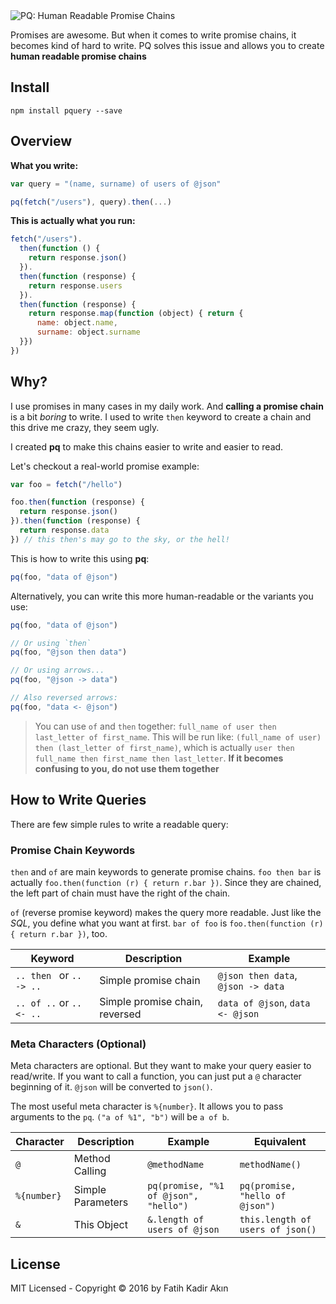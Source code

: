 <img src="https://dl.dropbox.com/s/044jmqzt2ee5bkn/pquery.png" alt="PQ: Human Readable Promise Chains">

Promises are awesome. But when it comes to write promise chains, it becomes kind of hard to write.
PQ solves this issue and allows you to create **human readable promise chains**

## Install

```
npm install pquery --save
```

## Overview

**What you write:**
```js
var query = "(name, surname) of users of @json"

pq(fetch("/users"), query).then(...)
```

**This is actually what you run:**
```js
fetch("/users").
  then(function () {
    return response.json()
  }).
  then(function (response) {
    return response.users
  }).
  then(function (response) {
    return response.map(function (object) { return {
      name: object.name,
      surname: object.surname
  }})
})
```

## Why?

I use promises in many cases in my daily work. And **calling a promise chain** is a bit *boring* to write. I used to write `then` keyword to create a chain and this drive me crazy, they seem ugly.

I created **pq** to make this chains easier to write and easier to read.

Let's checkout a real-world promise example:
```js
var foo = fetch("/hello")

foo.then(function (response) {
  return response.json()
}).then(function (response) {
  return response.data
}) // this then's may go to the sky, or the hell!
```

This is how to write this using **pq**:
```js
pq(foo, "data of @json")
```

Alternatively, you can write this more human-readable or the variants you use:

```js
pq(foo, "data of @json")

// Or using `then`
pq(foo, "@json then data")

// Or using arrows...
pq(foo, "@json -> data")

// Also reversed arrows:
pq(foo, "data <- @json")
```

> You can use `of` and `then` together: `full_name of user then last_letter of first_name`. This will be run like: `(full_name of user) then (last_letter of first_name)`, which is actually `user then full_name then first_name then last_letter`. **If it becomes confusing to you, do not use them together**

## How to Write Queries

There are few simple rules to write a readable query:

### Promise Chain Keywords

`then` and `of` are main keywords to generate promise chains. `foo then bar` is actually `foo.then(function (r) { return r.bar })`. Since they are chained, the left part of chain must have the right of the chain.

`of` (reverse promise keyword) makes the query more readable. Just like the *SQL*, you define what you want at first. `bar of foo` is `foo.then(function (r) { return r.bar })`, too.

Keyword | Description | Example
--- | --- | ---
`.. then ` or `.. -> ..` | Simple promise chain | `@json then data`, `@json -> data`
`.. of ..` or `.. <- ..` | Simple promise chain, reversed | `data of @json`, `data <- @json`

### Meta Characters (Optional)

Meta characters are optional. But they want to make your query easier to read/write. If you want to call a function, you can just put a `@` character beginning of it. `@json` will be converted to `json()`.

The most useful meta character is `%{number}`. It allows you to pass arguments to the `pq`. `("a of %1", "b")` will be `a of b`.

Character | Description | Example | Equivalent
--- | --- | --- | ---
`@` | Method Calling | `@methodName` | `methodName()`
`%{number}` | Simple Parameters | `pq(promise, "%1 of @json", "hello")` | `pq(promise, "hello of @json")`
`&` | This Object | `&.length of users of @json` | `this.length of users of json()`

## License

MIT Licensed - Copyright &copy; 2016 by Fatih Kadir Akın
